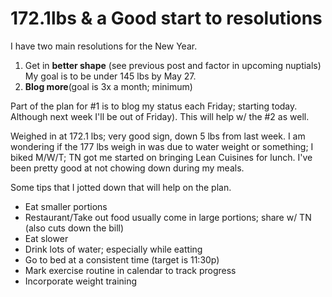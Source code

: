 # 172.1lbs & a Good start to resolutions

I have two main resolutions for the New Year.

1. Get in **better shape** (see previous post and factor in upcoming nuptials) My goal is to be under 145 lbs by May 27.
2. **Blog more**(goal is 3x a month; minimum)

Part of the plan for #1 is to blog my status each Friday; starting today. Although next week I'll be out of Friday). This will help w/ the #2 as well.
    
Weighed in at  172.1 lbs; very good sign, down 5 lbs from last week. I am wondering if the 177 lbs weigh in was due to water weight or something; I biked M/W/T; TN got me started on bringing Lean Cuisines for lunch. I've been pretty good at not chowing down during my meals.

Some tips that I jotted down that will help on the plan.
* Eat smaller portions
* Restaurant/Take out food usually come in large portions; share w/ TN (also cuts down the bill)
* Eat slower
* Drink lots of water; especially while eatting
* Go to bed at a consistent time (target is 11:30p)
* Mark exercise routine in calendar to track progress
* Incorporate weight training